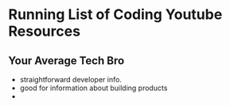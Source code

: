 # Running List of Coding Youtube Resources

## Your Average Tech Bro
- straightforward developer info.
- good for information about building products
- 